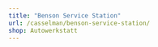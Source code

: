 ```yaml
---
title: "Benson Service Station"
url: /casselman/benson-service-station/
shop: Autowerkstatt
---
```

